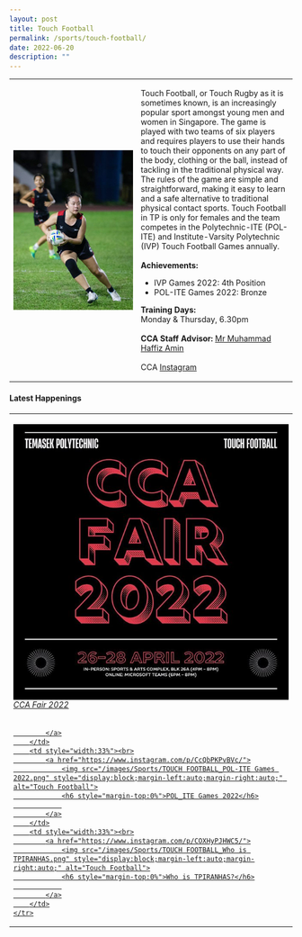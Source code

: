 ```yaml
---
layout: post
title: Touch Football
permalink: /sports/touch-football/
date: 2022-06-20
description: ""
---
```

<table>
    <tbody><tr>
        <td style="width:45%"><img src="/images/Sports/TOUCH FOOTBALL.png" style="display:block;margin-left:auto;margin-right:auto;" alt="Touch Football"></td>
        <td>
            <p>
                Touch Football, or Touch Rugby as it is sometimes known, is an increasingly popular sport amongst young men and women in Singapore. The game is played with two teams of six players and requires players to use their hands to touch their opponents on any part of the body, clothing or the ball, instead of tackling in the traditional physical way. The rules of the game are simple and straightforward, making it easy to learn and a safe alternative to traditional physical contact sports. Touch Football in TP is only for females and the team competes in the Polytechnic-ITE (POL-ITE) and Institute-Varsity Polytechnic (IVP) Touch Football Games annually.<br>
                <br>
                <b>Achievements:</b><br>
                </p><ul>
                    <li>IVP Games 2022: 4th Position</li>
                    <li>POL-ITE Games 2022: Bronze</li>
                </ul>
            <p></p>
            <p>
                <b>Training Days:</b><br>
                Monday &amp; Thursday, 6.30pm<br>
                <br>
                <b>CCA Staff Advisor:</b> <a href="Muhammad_Haffiz_AMIN@TP.EDU.SG">Mr Muhammad Haffiz Amin</a><br>
                <br>
                CCA <a href="https://www.instagram.com/tpiranhas">Instagram</a>
            </p>
        </td>
    </tr>
</tbody></table>

#### Latest Happenings

<table>
    <tbody><tr>
        <td style="width:33%"><br>
            <a href="https://www.instagram.com/p/CcmhZjPv2tM/">
                <img src="/images/Sports/TOUCH FOOTBALL_CCA Fair 2022.png" style="display:block;margin-left:auto;margin-right:auto;" alt="Touch Football">
                <h6 style="margin-top:0%">CCA Fair 2022</h6>    
                
            </a>
        </td>
        <td style="width:33%"><br>
            <a href="https://www.instagram.com/p/CcQbPKPvBVc/">
                <img src="/images/Sports/TOUCH FOOTBALL_POL-ITE Games 2022.png" style="display:block;margin-left:auto;margin-right:auto;" alt="Touch Football">
                <h6 style="margin-top:0%">POL_ITE Games 2022</h6>
                
            </a>
        </td>
        <td style="width:33%"><br>
            <a href="https://www.instagram.com/p/COXHyPJHWC5/">
                <img src="/images/Sports/TOUCH FOOTBALL_Who is TPIRANHAS.png" style="display:block;margin-left:auto;margin-right:auto;" alt="Touch Football">
                <h6 style="margin-top:0%">Who is TPIRANHAS?</h6>
                
            </a>
        </td>
    </tr>
</tbody></table>